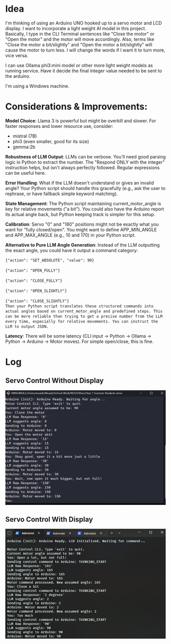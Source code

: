 # Idea

I'm thinking of using an Arduino UNO hooked up to a servo motor and LCD display.
I want to incorporate a light weight AI model in this project.
Basically, I type in the CLI Terminal sentences like "Close the motor" or "Open the motor" and the motor will move accordingly. Also, terms like "Close the motor a bit/slightly" and "Open the motor a bit/slightly" will cause the motor to turn less. I will change the words if I want it to turn more, vice versa.

I can use Ollama phi3:mini model or other more light weight models as running service. Have it decide the final integer value needed to be sent to the arduino.

I'm using a Windows machine.

# Considerations & Improvements:

**Model Choice**: Llama 3 is powerful but might be overkill and slower. For faster responses and lower resource use, consider:

- mistral (7B)
- phi3 (even smaller, good for its size)
- gemma:2b

**Robustness of LLM Output**: LLMs can be verbose. You'll need good parsing logic in Python to extract the number. The "Respond ONLY with the integer" instruction helps, but isn't always perfectly followed. Regular expressions can be useful here.

**Error Handling**: What if the LLM doesn't understand or gives an invalid angle? Your Python script should handle this gracefully (e.g., ask the user to rephrase, or have fallback simple keyword matching).

**State Management**: The Python script maintaining current_motor_angle is key for relative movements ("a bit"). You could also have the Arduino report its actual angle back, but Python keeping track is simpler for this setup.

**Calibration**: Servo "0" and "180" positions might not be exactly what you want for "fully closed/open". You might want to define APP_MIN_ANGLE and APP_MAX_ANGLE (e.g., 10 and 170) in your Python script.

**Alternative to Pure LLM Angle Generation**:
Instead of the LLM outputting the exact angle, you could have it output a command category:

    {"action": "SET_ABSOLUTE", "value": 90}

    {"action": "OPEN_FULLY"}

    {"action": "CLOSE_FULLY"}

    {"action": "OPEN_SLIGHTLY"}

    {"action": "CLOSE_SLIGHTLY"}
    Then your Python script translates these structured commands into actual angles based on current_motor_angle and predefined steps. This can be more reliable than trying to get a precise number from the LLM every time, especially for relative movements. You can instruct the LLM to output JSON.

**Latency**: There will be some latency (CLI input -> Python -> Ollama -> Python -> Arduino -> Motor moves). For simple open/close, this is fine.

# Log
## Servo Control Without Display

![Terminal showcasing the user input and responses from LLM for servo control](run-1.png)

## Servo Control With Display

![Terminal showcasing the user input and responses from LLM for servo control and display](run-2.png)
